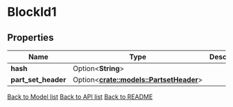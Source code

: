 # BlockId1

## Properties

Name | Type | Description | Notes
------------ | ------------- | ------------- | -------------
**hash** | Option<**String**> |  | [optional]
**part_set_header** | Option<[**crate::models::PartsetHeader**](PartsetHeader.md)> |  | [optional]

[Back to Model list](../README.md#documentation-for-models) [Back to API list](../README.md#documentation-for-api-endpoints) [Back to README](../README.md)


